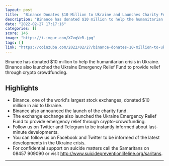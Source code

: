 ```yaml
---
layout: post
title:  "Binance Donates $10 Million to Ukraine and Launches Charity Fund"
description: "Binance has donated $10 million to help the humanitarian crisis in Ukraine. Binance also launched the Ukraine Emergency Relief Fund to provide relief through crypto crowdfunding."
date: "2022-02-27 17:17:16"
categories: []
score: 146
image: "https://i.imgur.com/X7vqVeR.jpg"
tags: []
link: "https://coinzuba.com/2022/02/27/binance-donates-10-million-to-ukraine-and-launches-charity-fund"
---
```


Binance has donated $10 million to help the humanitarian crisis in Ukraine. Binance also launched the Ukraine Emergency Relief Fund to provide relief through crypto crowdfunding.

## Highlights

- Binance, one of the world's largest stock exchanges, donated $10 million in aid to Ukraine.
- Binance also announced the launch of the charity fund.
- The exchange exchange also launched the Ukraine Emergency Relief Fund to provide emergency relief through crypto-crowdfunding.
- Follow us on Twitter and Telegram to be instantly informed about last-minute developments.
- You can follow us on Facebook and Twitter to be informed of the latest developments in the Ukraine crisis.
- For confidential support on suicide matters call the Samaritans on 08457 909090 or visit http://www.suicidepreventionlifeline.org/saritans.

---
